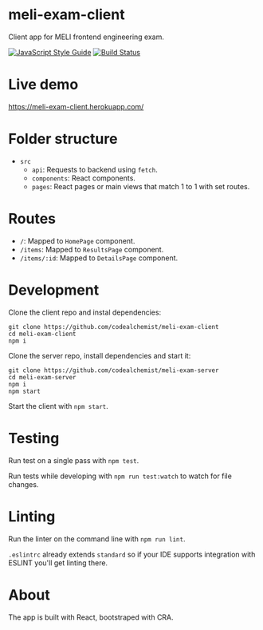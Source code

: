 # meli-exam-client

Client app for MELI frontend engineering exam.

[![JavaScript Style Guide](https://img.shields.io/badge/code_style-standard-brightgreen.svg)](https://standardjs.com)
[![Build Status](https://travis-ci.org/codealchemist/meli-exam-client.svg?branch=master)](https://travis-ci.org/codealchemist/meli-exam-client)

# Live demo

https://meli-exam-client.herokuapp.com/

# Folder structure

- `src`
  - `api`: Requests to backend using `fetch`.
  - `components`: React components.
  - `pages`: React pages or main views that match 1 to 1 with set routes.

# Routes

- `/`: Mapped to `HomePage` component.
- `/items`: Mapped to `ResultsPage` component.
- `/items/:id`: Mapped to `DetailsPage` component.

# Development

Clone the client repo and instal dependencies:

```
git clone https://github.com/codealchemist/meli-exam-client
cd meli-exam-client
npm i
```

Clone the server repo, install dependencies and start it:

```
git clone https://github.com/codealchemist/meli-exam-server
cd meli-exam-server
npm i
npm start
```

Start the client with `npm start`.

# Testing

Run test on a single pass with `npm test`.

Run tests while developing with `npm run test:watch` to watch for file changes.

# Linting

Run the linter on the command line with `npm run lint`.

`.eslintrc` already extends `standard` so if your IDE supports integration with ESLINT you'll get linting there.

# About

The app is built with React, bootstraped with CRA.

